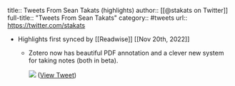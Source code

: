 title:: Tweets From Sean Takats (highlights)
author:: [[@stakats on Twitter]]
full-title:: "Tweets From Sean Takats"
category:: #tweets
url:: https://twitter.com/stakats

- Highlights first synced by [[Readwise]] [[Nov 20th, 2022]]
	- Zotero now has beautiful PDF annotation and a clever new system for taking notes (both in beta). 
	  
	  ![](https://pbs.twimg.com/media/Evnsl4_XMAI86tu.jpg) ([View Tweet](https://twitter.com/stakats/status/1367407872041172996))